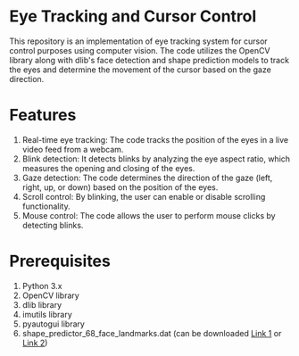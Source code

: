 # Eye Tracking and Cursor Control

This repository is an implementation of eye tracking system for cursor control purposes using computer vision. The code utilizes the OpenCV library along with dlib's face detection and shape prediction models to track the eyes and determine the movement of the cursor based on the gaze direction.

# Features
1. Real-time eye tracking: The code tracks the position of the eyes in a live video feed from a webcam.
2. Blink detection: It detects blinks by analyzing the eye aspect ratio, which measures the opening and closing of the eyes.
3. Gaze detection: The code determines the direction of the gaze (left, right, up, or down) based on the position of the eyes.
4. Scroll control: By blinking, the user can enable or disable scrolling functionality.
5. Mouse control: The code allows the user to perform mouse clicks by detecting blinks.

# Prerequisites
1. Python 3.x
2. OpenCV library
3. dlib library
4. imutils library
5. pyautogui library
6. shape_predictor_68_face_landmarks.dat (can be downloaded [Link 1](http://dlib.net/files/?C=N;O=D) or [Link 2](https://www.kaggle.com/datasets/sergiovirahonda/shape-predictor-68-face-landmarksdat))


